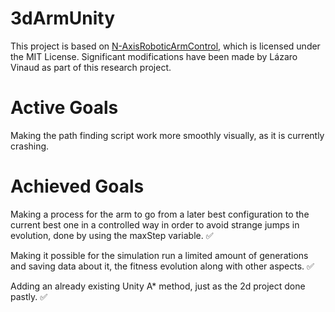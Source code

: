# 3dArmUnity
This project is based on [N-AxisRoboticArmControl](https://github.com/brenocq/N-AxisRoboticArmControl/tree/master), which is licensed under the MIT License. Significant modifications have been made by Lázaro Vinaud as part of this research project.

# Active Goals

Making the path finding script work more smoothly visually, as it is currently crashing.

# Achieved Goals

Making a process for the arm to go from a later best configuration to the current best one in a controlled way in order to avoid strange jumps in evolution, done by using the maxStep variable. ✅

Making it possible for the simulation run a limited amount of generations and saving data about it, the fitness evolution along with other aspects. ✅

Adding an already existing Unity A* method, just as the 2d project done pastly. ✅
